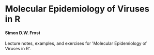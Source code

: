 # Molecular Epidemiology of Viruses in R
#### Simon D.W. Frost

Lecture notes, examples, and exercises for 'Molecular Epidemiology of Viruses in R'.
